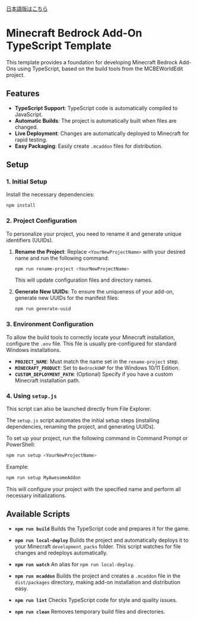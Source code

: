 [日本語版はこちら](README.ja.md)

# Minecraft Bedrock Add-On TypeScript Template

This template provides a foundation for developing Minecraft Bedrock Add-Ons using TypeScript, based on the build tools from the MCBEWorldEdit project.

## Features

- **TypeScript Support**: TypeScript code is automatically compiled to JavaScript.
- **Automatic Builds**: The project is automatically built when files are changed.
- **Live Deployment**: Changes are automatically deployed to Minecraft for rapid testing.
- **Easy Packaging**: Easily create `.mcaddon` files for distribution.

## Setup

### 1. Initial Setup

Install the necessary dependencies:

```bash
npm install
```

### 2. Project Configuration

To personalize your project, you need to rename it and generate unique identifiers (UUIDs).

1.  **Rename the Project**:
    Replace `<YourNewProjectName>` with your desired name and run the following command:
    ```bash
    npm run rename-project <YourNewProjectName>
    ```
    This will update configuration files and directory names.

2.  **Generate New UUIDs**:
    To ensure the uniqueness of your add-on, generate new UUIDs for the manifest files:
    ```bash
    npm run generate-uuid
    ```

### 3. Environment Configuration

To allow the build tools to correctly locate your Minecraft installation, configure the `.env` file. This file is usually pre-configured for standard Windows installations.

- **`PROJECT_NAME`**: Must match the name set in the `rename-project` step.
- **`MINECRAFT_PRODUCT`**: Set to `BedrockUWP` for the Windows 10/11 Edition.
- **`CUSTOM_DEPLOYMENT_PATH`**: (Optional) Specify if you have a custom Minecraft installation path.

### 4. Using `setup.js`

This script can also be launched directly from File Explorer.

The `setup.js` script automates the initial setup steps (installing dependencies, renaming the project, and generating UUIDs).

To set up your project, run the following command in Command Prompt or PowerShell:

```bash
npm run setup <YourNewProjectName>
```

Example:
```bash
npm run setup MyAwesomeAddon
```

This will configure your project with the specified name and perform all necessary initializations.

## Available Scripts

- **`npm run build`**
  Builds the TypeScript code and prepares it for the game.

- **`npm run local-deploy`**
  Builds the project and automatically deploys it to your Minecraft `development_packs` folder. This script watches for file changes and redeploys automatically.

- **`npm run watch`**
  An alias for `npm run local-deploy`.

- **`npm run mcaddon`**
  Builds the project and creates a `.mcaddon` file in the `dist/packages` directory, making add-on installation and distribution easy.

- **`npm run lint`**
  Checks TypeScript code for style and quality issues.

- **`npm run clean`**
  Removes temporary build files and directories.